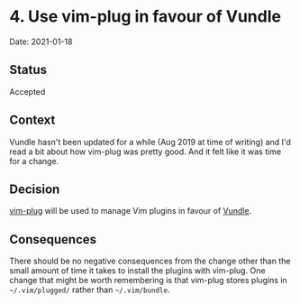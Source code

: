 # 4. Use vim-plug in favour of Vundle

Date: 2021-01-18

## Status

Accepted

## Context

Vundle hasn't been updated for a while (Aug 2019 at time of writing) and I'd
read a bit about how vim-plug was pretty good. And it felt like it was time for
a change.

## Decision

[vim-plug](https://github.com/junegunn/vim-plug) will be used to manage Vim
plugins in favour of [Vundle](https://github.com/VundleVim/Vundle.vim).

## Consequences

There should be no negative consequences from the change other than the small
amount of time it takes to install the plugins with vim-plug.
One change that might be worth remembering is that vim-plug stores plugins in
`~/.vim/plugged/` rather than `~/.vim/bundle`.
